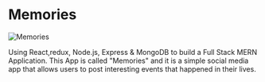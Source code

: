 # Memories

![Memories](https://i.ibb.co/Z8Y0CJv/Screenshot-2020-10-30-at-11-10-04.png)



Using React,redux, Node.js, Express & MongoDB to build a Full Stack MERN Application. This App is called "Memories" and it is a simple social media app that allows users to post interesting events that happened in their lives.

